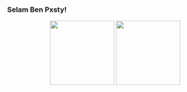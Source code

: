 ### Selam Ben Pxsty!
<div align = "center">
<img src = "https://github-readme-stats.vercel.app/api?username=pxsty0&show_icons=true&theme=tokyonight" width = "% 100" height = "150px" />
<img src = "https://github-readme-stats.vercel.app/api/top-langs/?username=pxsty0&layout=compact&theme=tokyonight" width = "% 100" height = "150px"  />
  <br> 
</div>
